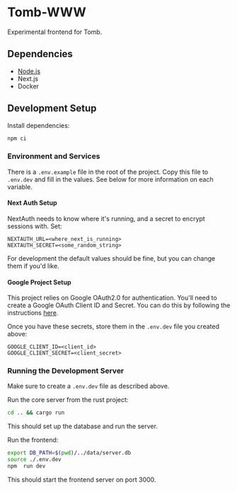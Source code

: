 # Tomb-WWW

Experimental frontend for Tomb.

## Dependencies

- [Node.js](https://nodejs.org/en/)
- Next.js
- Docker

## Development Setup

Install dependencies:

```bash
npm ci
```

### Environment and Services

There is a `.env.example` file in the root of the project. Copy this file to `.env.dev` and fill in the values. See below for more information on each variable.

#### **Next Auth Setup**

NextAuth needs to know where it's running, and a secret to encrypt sessions with. Set:

```
NEXTAUTH_URL=<where_next_is_running>
NEXTAUTH_SECRET=<some_random_string>
```

For development the default values should be fine, but you can change them if you'd like.

#### **Google Project Setup**

This project relies on Google OAuth2.0 for authentication.
You'll need to create a Google OAuth Client ID and Secret. You can do this by following the instructions [here](https://next-auth.js.org/providers/google).

Once you have these secrets, store them in the `.env.dev` file you created above:

```
GOOGLE_CLIENT_ID=<client_id>
GOOGLE_CLIENT_SECRET=<client_secret>
```

### Running the Development Server

Make sure to create a `.env.dev` file as described above.

Run the core server from the rust project:

```bash
cd .. && cargo run
```

This should set up the database and run the server.

Run the frontend:

```bash
export DB_PATH=$(pwd)/../data/server.db
source ./.env.dev
npm  run dev
```

This should start the frontend server on port 3000.

<!-- ### Running with Docker
Build a development docker image:
```bash
docker-compose build
```
Run a development docker container:
```bash
docker-compose up
```
If you have a properly configured `.env.dev` file, the frontend will be available at http://localhost:3000.
### Running Dev Server Locally
You can run this project locally without docker, if you prefer, but I'm not going to document that here. You will need to run Postgres locally and point your NextJs app at it, as demonstrated in the `docker-compose.yml` file. -->